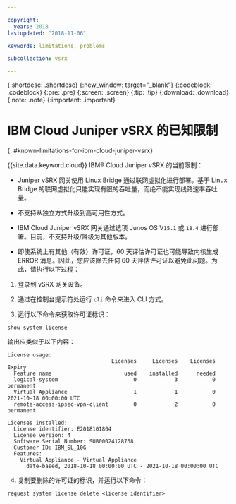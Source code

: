 ```yaml
---

copyright:
  years: 2018
lastupdated: "2018-11-06"

keywords: limitations, problems

subcollection: vsrx

---
```


{:shortdesc: .shortdesc}
{:new_window: target="_blank"}
{:codeblock: .codeblock}
{:pre: .pre}
{:screen: .screen}
{:tip: .tip}
{:download: .download}
{:note: .note}
{:important: .important}

# IBM Cloud Juniper vSRX 的已知限制
{: #known-limitations-for-ibm-cloud-juniper-vsrx}

{{site.data.keyword.cloud}} IBM® Cloud Juniper vSRX 的当前限制：

* Juniper vSRX 网关使用 Linux Bridge 通过联网虚拟化进行部署。基于 Linux Bridge 的联网虚拟化只能实现有限的吞吐量，而绝不能实现线路速率吞吐量。

* 不支持从独立方式升级到高可用性方式。

* IBM Cloud Juniper vSRX 网关通过选项 Junos OS V`15.1` 或 `18.4` 进行部署。目前，不支持升级/降级为其他版本。

* 即使系统上有其他（有效）许可证，60 天评估许可证也可能导致内核生成 ERROR 消息。因此，您应该除去任何 60 天评估许可证以避免此问题。为此，请执行以下过程：

1. 登录到 vSRX 网关设备。

2. 通过在控制台提示符处运行 `cli` 命令来进入 CLI 方式。

3. 运行以下命令来获取许可证标识：

```
show system license
```
输出应类似于以下内容：

```
License usage:
                                 Licenses     Licenses    Licenses    Expiry
  Feature name                       used    installed      needed
  logical-system                        0            3           0    permanent
  Virtual Appliance                     1            1           0    2021-10-18 00:00:00 UTC
  remote-access-ipsec-vpn-client        0            2           0    permanent

Licenses installed:
  License identifier: E2018101804
  License version: 4
  Software Serial Number: SUB00024128768
  Customer ID: IBM_SL_10G
  Features:
    Virtual Appliance - Virtual Appliance
      date-based, 2018-10-18 00:00:00 UTC - 2021-10-18 00:00:00 UTC
```

4. 复制要删除的许可证的标识，并运行以下命令：

```
request system license delete <license identifier>
```

